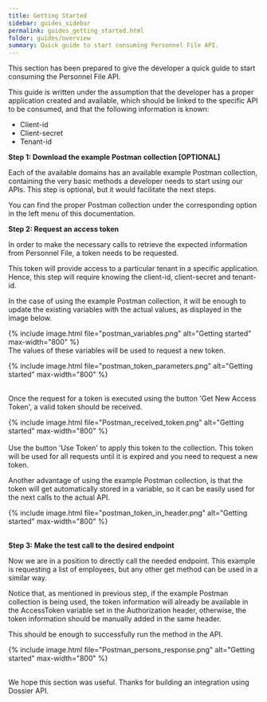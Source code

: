 ```yaml
---
title: Getting Started
sidebar: guides_sidebar
permalink: guides_getting_started.html
folder: guides/overview
summary: Quick guide to start consuming Personnel File API.
---
```


This section has been prepared to give the developer a quick guide to start consuming the Personnel File API. 

This guide is written under the assumption that the developer has a proper application created and available, which should be linked to the specific API to be consumed, and that the following information is known:

- Client-id
- Client-secret
- Tenant-id



**Step 1: Download the example Postman collection [OPTIONAL]**

Each of the available domains has an available example Postman collection, containing the very basic methods a developer needs to start using our APIs. This step is optional, but it would facilitate the next steps.

You can find the proper Postman collection under the corresponding option in the left menu of this documentation.


**Step 2: Request an access token**

In order to make the necessary calls to retrieve the expected information from Personnel File, a token needs to be requested.

This token will provide access to a particular tenant in a specific application. Hence, this step will require knowing the client-id, client-secret and tenant-id.

In the case of using the example Postman collection, it will be enough to update the existing variables with the actual values, as displayed in the image below.

{% include image.html file="postman_variables.png" alt="Getting started" max-width="800" %}
<br />
The values of these variables will be used to request a new token.

{% include image.html file="postman_token_parameters.png" alt="Getting started" max-width="800" %}
<br />
<br />

Once the request for a token is executed using the button 'Get New Access Token', a valid token should be received.

{% include image.html file="Postman_received_token.png" alt="Getting started" max-width="800" %}
<br />
<br />
Use the button 'Use Token' to apply this token to the collection. This token will be used for all requests until it is expired and you need to request a new token.

Another advantage of using the example Postman collection, is that the token will get automatically stored in a variable, so it can be easily used for the next calls to the actual API.

{% include image.html file="postman_token_in_header.png" alt="Getting started" max-width="800" %}
<br />
<br />

**Step 3: Make the test call to the desired endpoint**

Now we are in a position to directly call the needed endpoint. This example is requesting a list of employees, but any other get method can be used in a similar way.

Notice that, as mentioned in previous step, if the example Postman collection is being used, the token information will already be available in the AccessToken variable set in the Authorization header, otherwise, the token information should be manually added in the same header.

This should be enough to successfully run the method in the API.

{% include image.html file="Postman_persons_response.png" alt="Getting started" max-width="800" %}
<br />
<br />

We hope this section was useful. Thanks for building an integration using Dossier API.

